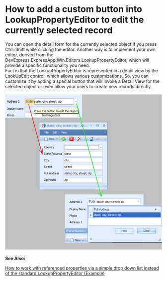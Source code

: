 # How to add a custom button into LookupPropertyEditor to edit the currently selected record


<p>You can open the detail form for the currently selected object if you press Ctrl+Shift while clicking the editor. Another way is to implement your own editor, derived from the DevExpress.ExpressApp.Win.Editors.LookupPropertyEditor, which will provide a specific functionality you need.<br />Fact is that the LookupPropertyEditor is represented in a detail view by the LookUpEdit control, which allows various customizations. So, you can customize it by adding a special button that will invoke a Detail View for the selected object or even allow your users to create new records directly.<br /><br /><img src="https://raw.githubusercontent.com/DevExpress-Examples/how-to-add-a-custom-button-into-lookuppropertyeditor-to-edit-the-currently-selected-record-e774/11.2.5+/media/94d807ac-64cf-11e4-80ba-00155d624807.png"><br /><br /><strong>See Also:</strong></p>
<p><a href="https://www.devexpress.com/Support/Center/p/e1101">How to work with referenced properties via a simple drop down list instead of the standard LookupPropertyEditor (Example)</a></p>

<br/>


